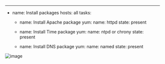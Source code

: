 ---
- name: Install packages
  hosts: all
  tasks:
  - name: Install Apache package
    yum:
     name: httpd
     state: present

  - name: Install Time package
    yum:
     name: ntpd or chrony
     state: present

  - name: Install DNS package
     yum:
     name: named
     state: present

![image](https://github.com/user-attachments/assets/b1e9dfa9-4f06-4687-ac7d-03b588b267bb)
